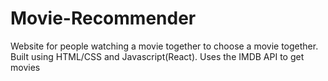# Movie-Recommender
Website for people watching a movie together to choose a movie together. Built using HTML/CSS and Javascript(React). Uses the IMDB API to get movies
